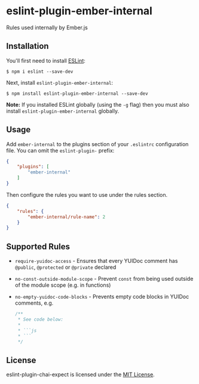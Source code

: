 # eslint-plugin-ember-internal

Rules used internally by Ember.js


## Installation

You'll first need to install [ESLint](http://eslint.org):

```
$ npm i eslint --save-dev
```

Next, install `eslint-plugin-ember-internal`:

```
$ npm install eslint-plugin-ember-internal --save-dev
```

**Note:** If you installed ESLint globally (using the `-g` flag) then you must also install `eslint-plugin-ember-internal` globally.


## Usage

Add `ember-internal` to the plugins section of your `.eslintrc` configuration file. You can omit the `eslint-plugin-` prefix:

```json
{
    "plugins": [
        "ember-internal"
    ]
}
```


Then configure the rules you want to use under the rules section.

```json
{
    "rules": {
        "ember-internal/rule-name": 2
    }
}
```


## Supported Rules

- `require-yuidoc-access` - Ensures that every YUIDoc comment has `@public`, `@protected` or `@private` declared
- `no-const-outside-module-scope` - Prevent `const` from being used outside of the module scope (e.g. in functions)
- `no-empty-yuidoc-code-blocks` - Prevents empty code blocks in YUIDoc comments, e.g.

    ```js
    /**
     * See code below:
     *
     * ```js
     * ```
     */
    ```


## License

eslint-plugin-chai-expect is licensed under the [MIT License](LICENSE).
